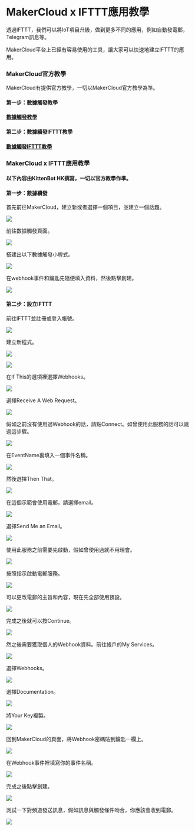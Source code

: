 # MakerCloud x IFTTT應用教學

透過IFTTT，我們可以將IoT項目升級，做到更多不同的應用，例如自動發電郵，Telegram訊息等。

MakerCloud平台上已經有容易使用的工具，讓大家可以快速地建立IFTTT的應用。

### MakerCloud官方教學

MakerCloud有提供官方教學，一切以MakerCloud官方教學為準。

#### 第一步：數據觸發教學

#### [數據觸發教學](https://learn.makercloud.io/en/latest/ch9\_event\_trigger/event\_trigger/smartrack\_ET/)

#### 第二步：數據續發IFTTT教學

#### [數據觸發IFTTT教學](https://learn.makercloud.io/en/latest/ch9\_event\_trigger/ifttt/smartrack\_IFTTT/)

### MakerCloud x IFTTT應用教學

#### 以下內容由KittenBot HK撰寫，一切以官方教學作準。

#### 第一步：數據續發

首先前往MakerCloud，建立新或者選擇一個項目，並建立一個話題。

![](https://kittenbothk.readthedocs.io/en/latest/\_images/mc11.png)

前往數據觸發頁面。

![](https://kittenbothk.readthedocs.io/en/latest/\_images/mc21.png)

搭建出以下數據觸發小程式。

![](https://kittenbothk.readthedocs.io/en/latest/\_images/mc31.png)

在webhook事件和鑰匙先隨便填入資料，然後點擊創建。

![](https://kittenbothk.readthedocs.io/en/latest/\_images/mc41.png)

#### 第二步：設立IFTTT

前往IFTTT並註冊或登入帳號。

![](https://kittenbothk.readthedocs.io/en/latest/\_images/mc5.png)

建立新程式。

![](https://kittenbothk.readthedocs.io/en/latest/\_images/mc6.png)

![](https://kittenbothk.readthedocs.io/en/latest/\_images/mc7.png)

在If This的選項裡選擇Webhooks。

![](https://kittenbothk.readthedocs.io/en/latest/\_images/mc8.png)

選擇Receive A Web Request。

![](https://kittenbothk.readthedocs.io/en/latest/\_images/mc9.png)

假如之前沒有使用過Webhook的話，請點Connect。如曾使用此服務的話可以跳過這步驟。

![](https://kittenbothk.readthedocs.io/en/latest/\_images/mc10.png)

在EventName裏填入一個事件名稱。

![](https://kittenbothk.readthedocs.io/en/latest/\_images/mc111.png)

然後選擇Then That。

![](https://kittenbothk.readthedocs.io/en/latest/\_images/mc12.png)

在這個示範會使用電郵，請選擇email。

![](https://kittenbothk.readthedocs.io/en/latest/\_images/mc13.png)

選擇Send Me an Email。

![](https://kittenbothk.readthedocs.io/en/latest/\_images/mc14.png)

使用此服務之前需要先啟動，假如曾使用過就不用理會。

![](https://kittenbothk.readthedocs.io/en/latest/\_images/mc15.png)

按照指示啟動電郵服務。

![](https://kittenbothk.readthedocs.io/en/latest/\_images/MC16.png)

可以更改電郵的主旨和內容，現在先全部使用預設。

![](https://kittenbothk.readthedocs.io/en/latest/\_images/mc17.png)

完成之後就可以按Continue。

![](https://kittenbothk.readthedocs.io/en/latest/\_images/mc18.png)

然之後需要獲取個人的Webhook資料。前往帳戶的My Services。

![](https://kittenbothk.readthedocs.io/en/latest/\_images/mc19.png)

選擇Webhooks。

![](https://kittenbothk.readthedocs.io/en/latest/\_images/mc20.png)

選擇Documentation。

![](https://kittenbothk.readthedocs.io/en/latest/\_images/mc211.png)

將Your Key複製。

![](https://kittenbothk.readthedocs.io/en/latest/\_images/mc22.png)

回到MakerCloud的頁面，將Webhook密碼貼到鑰匙一欄上。

![](https://kittenbothk.readthedocs.io/en/latest/\_images/mc23.png)

在Webhook事件裡填寫你的事件名稱。

![](https://kittenbothk.readthedocs.io/en/latest/\_images/mc24.png)

完成之後點擊創建。

![](https://kittenbothk.readthedocs.io/en/latest/\_images/mc25.png)

測試一下對頻道發送訊息，假如訊息與觸發條件吻合，你應該會收到電郵。

![](https://kittenbothk.readthedocs.io/en/latest/\_images/mc26.png)

